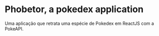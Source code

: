 # Phobetor, a pokedex application
 Uma aplicação que retrata uma espécie de Pokedex em ReactJS com a PokeAPI.
